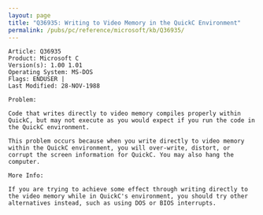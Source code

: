 ```yaml
---
layout: page
title: "Q36935: Writing to Video Memory in the QuickC Environment"
permalink: /pubs/pc/reference/microsoft/kb/Q36935/
---
```


	Article: Q36935
	Product: Microsoft C
	Version(s): 1.00 1.01
	Operating System: MS-DOS
	Flags: ENDUSER |
	Last Modified: 28-NOV-1988
	
	Problem:
	
	Code that writes directly to video memory compiles properly within
	QuickC, but may not execute as you would expect if you run the code in
	the QuickC environment.
	
	This problem occurs because when you write directly to video memory
	within the QuickC environment, you will over-write, distort, or
	corrupt the screen information for QuickC. You may also hang the
	computer.
	
	More Info:
	
	If you are trying to achieve some effect through writing directly to
	the video memory while in QuickC's environment, you should try other
	alternatives instead, such as using DOS or BIOS interrupts.
